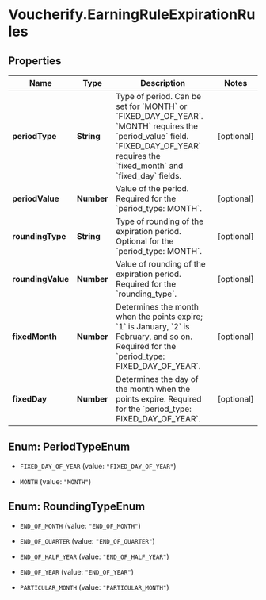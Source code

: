 # Voucherify.EarningRuleExpirationRules

## Properties

Name | Type | Description | Notes
------------ | ------------- | ------------- | -------------
**periodType** | **String** | Type of period. Can be set for &#x60;MONTH&#x60; or &#x60;FIXED_DAY_OF_YEAR&#x60;. &#x60;MONTH&#x60; requires the &#x60;period_value&#x60; field. &#x60;FIXED_DAY_OF_YEAR&#x60; requires the &#x60;fixed_month&#x60; and &#x60;fixed_day&#x60; fields. | [optional] 
**periodValue** | **Number** | Value of the period. Required for the &#x60;period_type: MONTH&#x60;. | [optional] 
**roundingType** | **String** | Type of rounding of the expiration period. Optional for the &#x60;period_type: MONTH&#x60;. | [optional] 
**roundingValue** | **Number** | Value of rounding of the expiration period. Required for the &#x60;rounding_type&#x60;. | [optional] 
**fixedMonth** | **Number** | Determines the month when the points expire; &#x60;1&#x60; is January, &#x60;2&#x60; is February, and so on. Required for the &#x60;period_type: FIXED_DAY_OF_YEAR&#x60;. | [optional] 
**fixedDay** | **Number** | Determines the day of the month when the points expire. Required for the &#x60;period_type: FIXED_DAY_OF_YEAR&#x60;. | [optional] 



## Enum: PeriodTypeEnum


* `FIXED_DAY_OF_YEAR` (value: `"FIXED_DAY_OF_YEAR"`)

* `MONTH` (value: `"MONTH"`)





## Enum: RoundingTypeEnum


* `END_OF_MONTH` (value: `"END_OF_MONTH"`)

* `END_OF_QUARTER` (value: `"END_OF_QUARTER"`)

* `END_OF_HALF_YEAR` (value: `"END_OF_HALF_YEAR"`)

* `END_OF_YEAR` (value: `"END_OF_YEAR"`)

* `PARTICULAR_MONTH` (value: `"PARTICULAR_MONTH"`)




